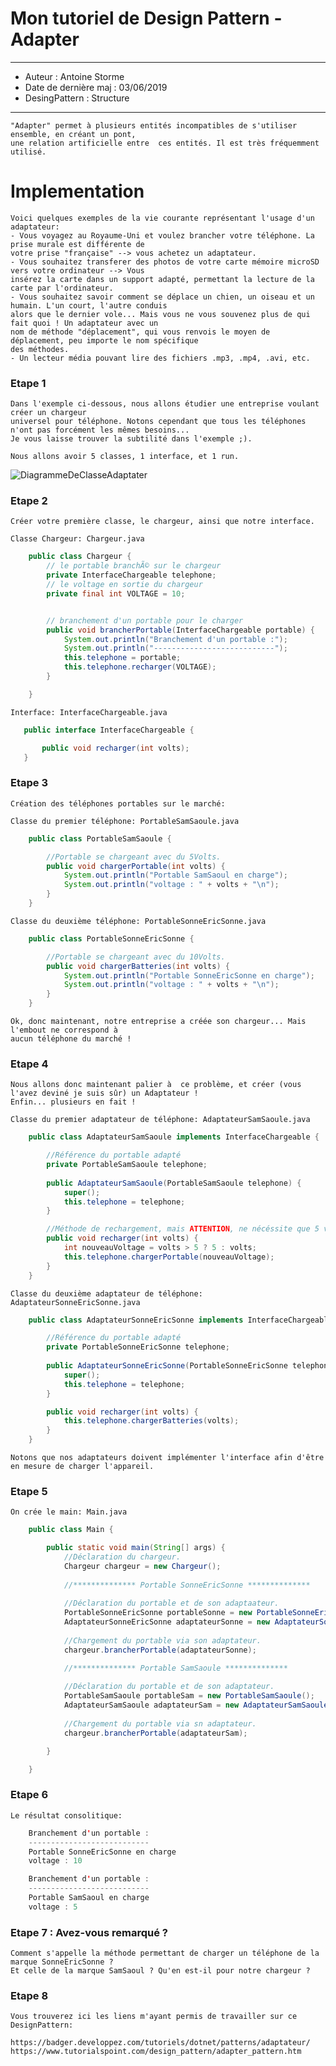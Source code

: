 # Mon tutoriel de Design Pattern - Adapter

***
* Auteur : Antoine Storme
* Date de dernière maj : 03/06/2019
* DesingPattern : Structure
***


    "Adapter" permet à plusieurs entités incompatibles de s'utiliser ensemble, en créant un pont, 
    une relation artificielle entre  ces entités. Il est très fréquemment utilisé.

# Implementation

    Voici quelques exemples de la vie courante représentant l'usage d'un adaptateur:
    - Vous voyagez au Royaume-Uni et voulez brancher votre téléphone. La prise murale est différente de
    votre prise "française" --> vous achetez un adaptateur.
    - Vous souhaitez transferer des photos de votre carte mémoire microSD vers votre ordinateur --> Vous
    insérez la carte dans un support adapté, permettant la lecture de la carte par l'ordinateur.
    - Vous souhaitez savoir comment se déplace un chien, un oiseau et un humain. L'un court, l'autre conduis
    alors que le dernier vole... Mais vous ne vous souvenez plus de qui fait quoi ! Un adaptateur avec un
    nom de méthode "déplacement", qui vous renvois le moyen de déplacement, peu importe le nom spécifique
    des méthodes.
    - Un lecteur média pouvant lire des fichiers .mp3, .mp4, .avi, etc.

    
### Etape 1

    Dans l'exemple ci-dessous, nous allons étudier une entreprise voulant créer un chargeur
    universel pour téléphone. Notons cependant que tous les téléphones n'ont pas forcément les mêmes besoins...
    Je vous laisse trouver la subtilité dans l'exemple ;).

    Nous allons avoir 5 classes, 1 interface, et 1 run.

![DiagrammeDeClasseAdaptater](https://user-images.githubusercontent.com/50745455/58859948-42d07c80-86ab-11e9-8bad-072c0559162d.PNG)

### Etape 2

    Créer votre première classe, le chargeur, ainsi que notre interface.

    Classe Chargeur: Chargeur.java
```java
    public class Chargeur {
        // le portable branchÃ© sur le chargeur
        private InterfaceChargeable telephone;
        // le voltage en sortie du chargeur
        private final int VOLTAGE = 10;


        // branchement d'un portable pour le charger
        public void brancherPortable(InterfaceChargeable portable) {
            System.out.println("Branchement d'un portable :");
            System.out.println("---------------------------");
            this.telephone = portable;
            this.telephone.recharger(VOLTAGE);
        }   

    }
 ```

    Interface: InterfaceChargeable.java
 ```java
    public interface InterfaceChargeable {

	    public void recharger(int volts);
    }
 ```

### Etape 3

    Création des téléphones portables sur le marché:

    Classe du premier téléphone: PortableSamSaoule.java
```java
    public class PortableSamSaoule {

        //Portable se chargeant avec du 5Volts.
        public void chargerPortable(int volts) {
            System.out.println("Portable SamSaoul en charge");
            System.out.println("voltage : " + volts + "\n");
        }
    }
```

    Classe du deuxième téléphone: PortableSonneEricSonne.java
```java
    public class PortableSonneEricSonne {

        //Portable se chargeant avec du 10Volts.
        public void chargerBatteries(int volts) {
            System.out.println("Portable SonneEricSonne en charge");
            System.out.println("voltage : " + volts + "\n");
        }
    }
```

    Ok, donc maintenant, notre entreprise a créée son chargeur... Mais l'embout ne correspond à 
    aucun téléphone du marché ! 

### Etape 4

    Nous allons donc maintenant palier à  ce problème, et créer (vous l'avez deviné je suis sûr) un Adaptateur !
    Enfin... plusieurs en fait !

    Classe du premier adaptateur de téléphone: AdaptateurSamSaoule.java
```java
    public class AdaptateurSamSaoule implements InterfaceChargeable {

        //Référence du portable adapté
        private PortableSamSaoule telephone;
        
        public AdaptateurSamSaoule(PortableSamSaoule telephone) {
            super();
            this.telephone = telephone;
        }

        //Méthode de rechargement, mais ATTENTION, ne nécéssite que 5 volts !
        public void recharger(int volts) {
            int nouveauVoltage = volts > 5 ? 5 : volts;
            this.telephone.chargerPortable(nouveauVoltage);
        }
    }
```
    Classe du deuxième adaptateur de téléphone: AdaptateurSonneEricSonne.java
```java
    public class AdaptateurSonneEricSonne implements InterfaceChargeable {

        //Référence du portable adapté
        private PortableSonneEricSonne telephone;
            
        public AdaptateurSonneEricSonne(PortableSonneEricSonne telephone) {
            super();
            this.telephone = telephone;
        }

        public void recharger(int volts) {
            this.telephone.chargerBatteries(volts);
        }
    }
```
    Notons que nos adaptateurs doivent implémenter l'interface afin d'être en mesure de charger l'appareil.


### Etape 5 

    On crée le main: Main.java

```java
    public class Main {

        public static void main(String[] args) {
            //Déclaration du chargeur.
            Chargeur chargeur = new Chargeur();
            
            //************** Portable SonneEricSonne **************
            
            //Déclaration du portable et de son adaptaateur.
            PortableSonneEricSonne portableSonne = new PortableSonneEricSonne();
            AdaptateurSonneEricSonne adaptateurSonne = new AdaptateurSonneEricSonne(portableSonne);
            
            //Chargement du portable via son adaptateur.
            chargeur.brancherPortable(adaptateurSonne);

            //************** Portable SamSaoule **************
            
            //Déclaration du portable et de son adaptateur.
            PortableSamSaoule portableSam = new PortableSamSaoule();
            AdaptateurSamSaoule adaptateurSam = new AdaptateurSamSaoule(portableSam);
            
            //Chargement du portable via sn adaptateur.
            chargeur.brancherPortable(adaptateurSam);

        }

    }
```

### Etape 6

    Le résultat consolitique:

```java
    Branchement d'un portable :
    ---------------------------
    Portable SonneEricSonne en charge
    voltage : 10

    Branchement d'un portable :
    ---------------------------
    Portable SamSaoul en charge
    voltage : 5
```

### Etape 7 : Avez-vous remarqué ?

    Comment s'appelle la méthode permettant de charger un téléphone de la marque SonneEricSonne ?
    Et celle de la marque SamSaoul ? Qu'en est-il pour notre chargeur ?

### Etape 8

    Vous trouverez ici les liens m'ayant permis de travailler sur ce DesignPattern:

    https://badger.developpez.com/tutoriels/dotnet/patterns/adaptateur/
    https://www.tutorialspoint.com/design_pattern/adapter_pattern.htm

